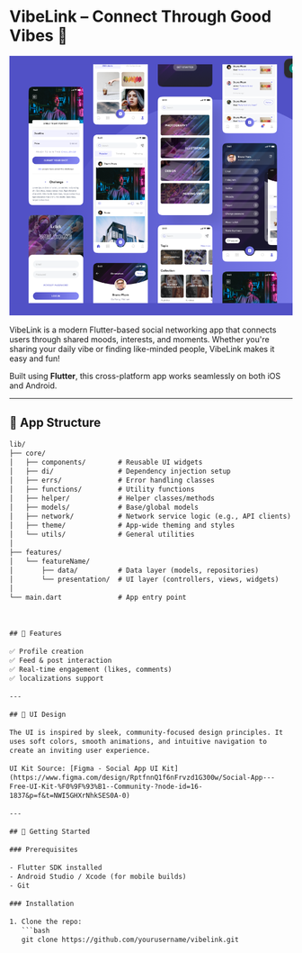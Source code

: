# VibeLink – Connect Through Good Vibes 🌟

![alt text](assets/imgs/image.png)

VibeLink is a modern Flutter-based social networking app that connects users through shared moods, interests, and moments. Whether you're sharing your daily vibe or finding like-minded people, VibeLink makes it easy and fun!

Built using **Flutter**, this cross-platform app works seamlessly on both iOS and Android.

---

## 📁 App Structure

````text
lib/
├── core/
│   ├── components/        # Reusable UI widgets
│   ├── di/                # Dependency injection setup
│   ├── errs/              # Error handling classes
│   ├── functions/         # Utility functions
│   ├── helper/            # Helper classes/methods
│   ├── models/            # Base/global models
│   ├── network/           # Network service logic (e.g., API clients)
│   ├── theme/             # App-wide theming and styles
│   └── utils/             # General utilities
│
├── features/
│   └── featureName/
│       ├── data/          # Data layer (models, repositories)
│       └── presentation/  # UI layer (controllers, views, widgets)
│
└── main.dart              # App entry point



## 🔧 Features

✅ Profile creation
✅ Feed & post interaction
✅ Real-time engagement (likes, comments)
✅ localizations support

---

## 🎨 UI Design

The UI is inspired by sleek, community-focused design principles. It uses soft colors, smooth animations, and intuitive navigation to create an inviting user experience.

UI Kit Source: [Figma - Social App UI Kit](https://www.figma.com/design/RptfnnQ1f6nFrvzd1G300w/Social-App---Free-UI-Kit-%F0%9F%93%B1--Community-?node-id=16-1837&p=f&t=NWI5GHXrNhkSES0A-0)

---

## 🚀 Getting Started

### Prerequisites

- Flutter SDK installed
- Android Studio / Xcode (for mobile builds)
- Git

### Installation

1. Clone the repo:
   ```bash
   git clone https://github.com/yourusername/vibelink.git
````
